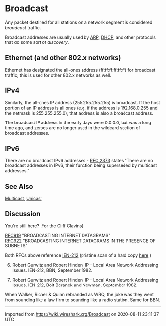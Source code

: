 # Broadcast

Any packet destined for all stations on a network segment is considered *broadcast* traffic.

Broadcast addresses are usually used by [ARP](/AddressResolutionProtocol), [DHCP](/DHCP), and other protocols that do some sort of *discovery*.

## Ethernet (and other 802.x networks)

Ethernet has designated the all-ones address (ff:ff:ff:ff:ff:ff) for broadcast traffic; this is used for other 802.x networks as well.

## IPv4

Similarly, the all-ones IP address (255.255.255.255) is broadcast. If the host portion of an IP address is all ones (e.g. if the address is 192.168.0.255 and the netmask is 255.255.255.0), that address is also a broadcast address.

The broadcast IP address in the early days were 0.0.0.0, but was a long time ago, and zeroes are no longer used in the wildcard section of broadcast addresses.

## IPv6

There are no broadcast IPv6 addresses - [RFC 2373](http://www.ietf.org/rfc/rfc2373.txt) states "There are no broadcast addresses in IPv6, their function being superseded by multicast addresses."

## See Also

[Multicast](/Multicast), [Unicast](/Unicast)

## Discussion

You're still here? (For the Cliff Clavins)  

[RFC919](https://tools.ietf.org/html/rfc919)  "BROADCASTING INTERNET DATAGRAMS"   
[RFC922](https://tools.ietf.org/html/rfc922)  "BROADCASTING INTERNET DATAGRAMS IN THE PRESENCE OF SUBNETS"  

Both RFCs above reference [IEN-212](https://www.rfc-editor.org/ien/ien212.txt) (pristine scan of a hard copy [here](http://www.postel.org/ien/pdf/ien212.pdf) )

   6.   Robert Gurwitz and Robert Hinden.  IP - Local Area Network
        Addressing Issues.  IEN-212, BBN, September 1982.

   6.   Robert Gurwitz and Robert Hinden.  IP - Local Area Network
        Addressing Issues.  IEN-212, Bolt Beranek and Newman, September
        1982.

When Walker, Richer & Quinn rebranded as WRQ, the joke was they went from sounding like a law firm to sounding like a radio station. Same for BBN.

---

Imported from https://wiki.wireshark.org/Broadcast on 2020-08-11 23:11:37 UTC
